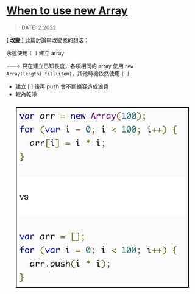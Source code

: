 <style> 
.imgBox{
  display: flex; 
  flex-direction: column; 
  margin: 5%; 
  justify-content: center;
  border: 2px solid black;
}
</style>

<!--  style  -->

# [When to use new Array](https://coderwall.com/p/h4xm0w/why-never-use-new-array-in-javascript)

> DATE: 2.2022

**[ 改變 ]** 此篇討論串改變我的想法：

永遠使用 `[ ]` 建立 array

---> 只在建立已知長度，各項相同的 array 使用 `new Array(length).fill(item)`，其他時機依然使用 `[ ]`

- 建立 [ ] 後再 push 會不斷擴容造成浪費
- 較為乾淨

<div class="imgBox" >
    <img src="../src/image/tips/When_to_use_new_Array.png" alt="When_to_use_new_Array.png" />
</div>
